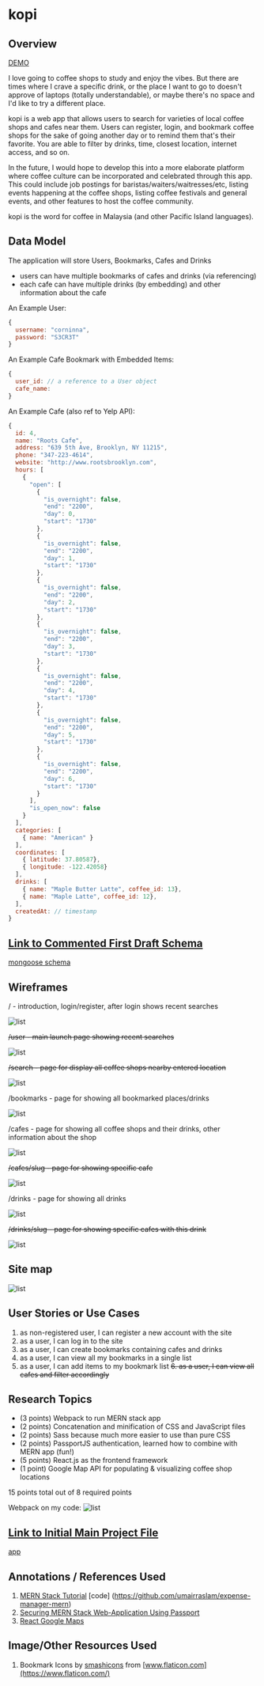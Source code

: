 # kopi

## Overview

[DEMO](https://kopiii.herokuapp.com)

I love going to coffee shops to study and enjoy the vibes. But there are times where I crave a specific drink, or the place I want to go to doesn't approve of laptops (totally understandable), or maybe there's no space and I'd like to try a different place.

kopi is a web app that allows users to search for varieties of local coffee shops and cafes near them. Users can register, login, and bookmark coffee shops for the sake of going another day or to remind them that's their favorite. You are able to filter by drinks, time, closest location, internet access, and so on.

In the future, I would hope to develop this into a more elaborate platform where coffee culture can be incorporated and celebrated through this app. This could include job postings for baristas/waiters/waitresses/etc, listing events happening at the coffee shops, listing coffee festivals and general events, and other features to host the coffee community.

kopi is the word for coffee in Malaysia (and other Pacific Island languages).

## Data Model

The application will store Users, Bookmarks, Cafes and Drinks

* users can have multiple bookmarks of cafes and drinks (via referencing)
* each cafe can have multiple drinks (by embedding) and other information about the cafe

An Example User:

```javascript
{
  username: "corninna",
  password: "S3CR3T"
}
```

An Example Cafe Bookmark with Embedded Items:

```javascript
{
  user_id: // a reference to a User object
  cafe_name: 
}
```

An Example Cafe (also ref to Yelp API):

```javascript
{
  id: 4,
  name: "Roots Cafe",
  address: "639 5th Ave, Brooklyn, NY 11215",
  phone: "347-223-4614",
  website: "http://www.rootsbrooklyn.com",
  hours: [
    {
      "open": [
        {
          "is_overnight": false,
          "end": "2200",
          "day": 0,
          "start": "1730"
        },
        {
          "is_overnight": false,
          "end": "2200",
          "day": 1,
          "start": "1730"
        },
        {
          "is_overnight": false,
          "end": "2200",
          "day": 2,
          "start": "1730"
        },
        {
          "is_overnight": false,
          "end": "2200",
          "day": 3,
          "start": "1730"
        },
        {
          "is_overnight": false,
          "end": "2200",
          "day": 4,
          "start": "1730"
        },
        {
          "is_overnight": false,
          "end": "2200",
          "day": 5,
          "start": "1730"
        },
        {
          "is_overnight": false,
          "end": "2200",
          "day": 6,
          "start": "1730"
        }
      ],
      "is_open_now": false
    }
  ],
  categories: [
    { name: "American" }
  ],
  coordinates: [
    { latitude: 37.80587},
    { longitude: -122.42058}
  ],
  drinks: [
    { name: "Maple Butter Latte", coffee_id: 13},
    { name: "Maple Latte", coffee_id: 12},
  ],
  createdAt: // timestamp
}
```


## [Link to Commented First Draft Schema](db.js) 

[mongoose schema](https://github.com/nyu-csci-ua-0480-001-003-fall-2018/cyong813-final-project/blob/master/server/models)

## Wireframes

/ - introduction, login/register, after login shows recent searches

![list](documentation/intro.png)

~~/user - main launch page showing recent searches~~

![list](documentation/main.png)

~~/search - page for display all coffee shops nearby entered location~~

![list](documentation/cafes_near.png)

/bookmarks - page for showing all bookmarked places/drinks

![list](documentation/bookmarks.png)

/cafes - page for showing all coffee shops and their drinks, other information about the shop

![list](documentation/cafes.png)

~~/cafes/slug - page for showing specific cafe~~

![list](documentation/single_cafe.png)

/drinks - page for showing all drinks

![list](documentation/drinks.png)

~~/drinks/slug - page for showing specific cafes with this drink~~

![list](documentation/single_drink.png)

## Site map

![list](documentation/sitemap.png)

## User Stories or Use Cases

1. as non-registered user, I can register a new account with the site
2. as a user, I can log in to the site
3. as a user, I can create bookmarks containing cafes and drinks
4. as a user, I can view all my bookmarks in a single list
5. as a user, I can add items to my bookmark list
~~6. as a user, I can view all cafes and filter accordingly~~

## Research Topics

* (3 points) Webpack to run MERN stack app
* (2 points) Concatenation and minification of CSS and JavaScript files
* (2 points) Sass because much more easier to use than pure CSS
* (2 points) PassportJS authentication, learned how to combine with MERN app (fun!)
* (5 points) React.js as the frontend framework
* (1 point) Google Map API for populating & visualizing coffee shop locations

15 points total out of 8 required points

Webpack on my code: ![list](documentation/webpack.gif)


## [Link to Initial Main Project File](app.js) 

[app](https://github.com/nyu-csci-ua-0480-001-003-fall-2018/cyong813-final-project/blob/master/server/server.js)

## Annotations / References Used

1. [MERN Stack Tutorial](https://blog.cloudboost.io/creating-your-first-mern-stack-application-b6604d12e4d3) [code] (https://github.com/umairraslam/expense-manager-mern)
2. [Securing MERN Stack Web-Application Using Passport](https://www.djamware.com/post/5a90c37980aca7059c14297a/securing-mern-stack-web-application-using-passport)
3. [React Google Maps](https://tomchentw.github.io/react-google-maps/#usage--configuration)

## Image/Other Resources Used
1. Bookmark Icons by [smashicons](https://www.flaticon.com/authors/smashicons) from [www.flaticon.com](https://www.flaticon.com/)